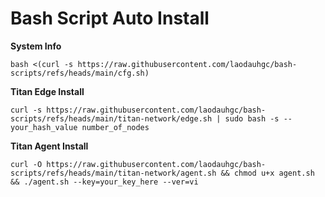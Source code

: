 # Bash Script Auto Install

**System Info**
```
bash <(curl -s https://raw.githubusercontent.com/laodauhgc/bash-scripts/refs/heads/main/cfg.sh)
```
**Titan Edge Install**
```
curl -s https://raw.githubusercontent.com/laodauhgc/bash-scripts/refs/heads/main/titan-network/edge.sh | sudo bash -s -- your_hash_value number_of_nodes
```
**Titan Agent Install**
```
curl -O https://raw.githubusercontent.com/laodauhgc/bash-scripts/refs/heads/main/titan-network/agent.sh && chmod u+x agent.sh && ./agent.sh --key=your_key_here --ver=vi
```
